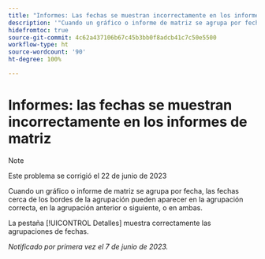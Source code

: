 ```yaml
---
title: "Informes: Las fechas se muestran incorrectamente en los informes de matriz"
description: '"Cuando un gráfico o informe de matriz se agrupa por fecha, las fechas cercanas a los bordes de la agrupación pueden aparecer en la agrupación correcta, en la agrupación anterior o siguiente, o en ambas".'
hidefromtoc: true
source-git-commit: 4c62a437106b67c45b3bb0f8adcb41c7c50e5500
workflow-type: ht
source-wordcount: '90'
ht-degree: 100%

---
```



# Informes: las fechas se muestran incorrectamente en los informes de matriz

>[!NOTE]
>
> Este problema se corrigió el 22 de junio de 2023

Cuando un gráfico o informe de matriz se agrupa por fecha, las fechas cerca de los bordes de la agrupación pueden aparecer en la agrupación correcta, en la agrupación anterior o siguiente, o en ambas.

La pestaña [!UICONTROL Detalles] muestra correctamente las agrupaciones de fechas.

_Notificado por primera vez el 7 de junio de 2023._

